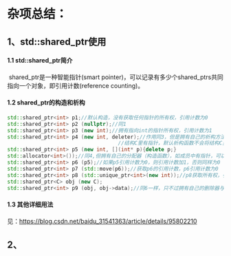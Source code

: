 # 杂项总结：

## 1、std::shared_ptr使用

#### 1.1 std::shared_ptr简介

​	shared_ptr是一种智能指针(smart pointer)，可以记录有多少个shared_ptrs共同指向一个对象，即引用计数(reference counting)。

#### 1.2 shared_ptr的构造和析构

```c++
std::shared_ptr<int> p1;//默认构造，没有获取任何指针的所有权，引用计数为0
std::shared_ptr<int> p2 (nullptr);//同1
std::shared_ptr<int> p3 (new int);//拥有指向int的指针所有权，引用计数为1
std::shared_ptr<int> p4 (new int, deleter);//作用同3，但是拥有自己的析构方法，如果指针所指向对象为复杂结构C
                                    //结构C里有指针，默认析构函数不会将结构C里的指针data所指向的内存释放,这时需要自己使用自己的析构函数（删除器）
std::shared_ptr<int> p5 (new int, [](int* p){delete p;}
std::allocator<int>());//同4,但拥有自己的分配器（构造函数），如成员中有指针，可以为指针分配内存，原理跟浅拷贝和深拷贝类似
std::shared_ptr<int> p6 (p5);//如果p5引用计数为0，则引用计数加1，否则同样为0
std::shared_ptr<int> p7 (std::move(p6));//获取p6的引用计数，p6引用计数为0
std::shared_ptr<int> p8 (std::unique_ptr<int>(new int));//p8获取所有权，引用计数设置为1
std::shared_ptr<C> obj (new C);
std::shared_ptr<int> p9 (obj, obj->data);//同6一样，只不过拥有自己的删除器与4一样

```

#### 1.3 其他详细用法

见：https://blog.csdn.net/baidu_31541363/article/details/95802210

## 2、
